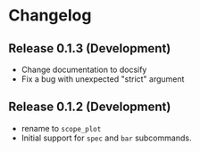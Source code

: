 Changelog
=========

Release 0.1.3 (Development)
---------------------------

* Change documentation to docsify
* Fix a bug with unexpected "strict" argument

Release 0.1.2 (Development)
---------------------------

* rename to `scope_plot`
* Initial support for `spec` and `bar` subcommands.
